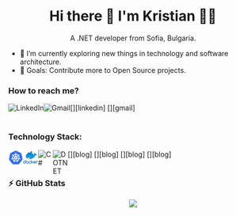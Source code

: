 <h1 align='center'>
  Hi there 👋 I'm Kristian 👨‍💻
</h1>

<p align='center'>
  A .NET developer from Sofia, Bulgaria.
</p>

- 🌱 I’m currently exploring new things in technology and software architecture.
- 🥅 Goals: Contribute more to Open Source projects.

### How to reach me? 

[<img align="left" alt="LinkedIn" src="https://img.shields.io/badge/linkedin-%230077B5.svg?&style=for-the-badge&logo=linkedin&logoColor=white" />][linkedin]
[<img align="left" alt="Gmail" src="https://img.shields.io/badge/gmail-D14836?&style=for-the-badge&logo=gmail&logoColor=white" />][gmail]
<br />
<br />

### Technology Stack:

[<img align="left" alt="Kubernetes" width="30px" src="https://raw.githubusercontent.com/github/explore/80688e429a7d4ef2fca1e82350fe8e3517d3494d/topics/kubernetes/kubernetes.png" />][blog]
[<img align="left" alt="Docker" width="30px" src="https://raw.githubusercontent.com/github/explore/80688e429a7d4ef2fca1e82350fe8e3517d3494d/topics/docker/docker.png" />][blog]
[<img align="left" alt="C#" width="30px" src="https://img.shields.io/badge/c%23%20-%23239120.svg?&style=for-the-badge&logo=c-sharp&logoColor=white" />][blog]
[<img align="left" alt="DOTNET" width="30px" src="https://img.shields.io/badge/dotnet-net%23239120.svg?color=5C2D91&style=for-the-badge&logo=.net&logoColor=white" />][blog]
<br />
<br />

### :zap: GitHub Stats
<p align='center'>
  <a href="#"><img src="https://github-readme-stats.vercel.app/api?username=domin1k&show_icons=true&count_private=true&theme=dark" width="350"></a>
</p>

<!--
**Domin1k/Domin1k** is a ✨ _special_ ✨ repository because its `README.md` (this file) appears on your GitHub profile.


[linkedin]: https://www.linkedin.com/in/kristian-lyubenov-140a23108/
[gmail]: kristian.lubenov@gmail.com
